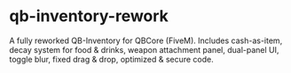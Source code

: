 # qb-inventory-rework
A fully reworked QB-Inventory for QBCore (FiveM). Includes cash-as-item, decay system for food & drinks, weapon attachment panel, dual-panel UI, toggle blur, fixed drag & drop, optimized & secure code.
